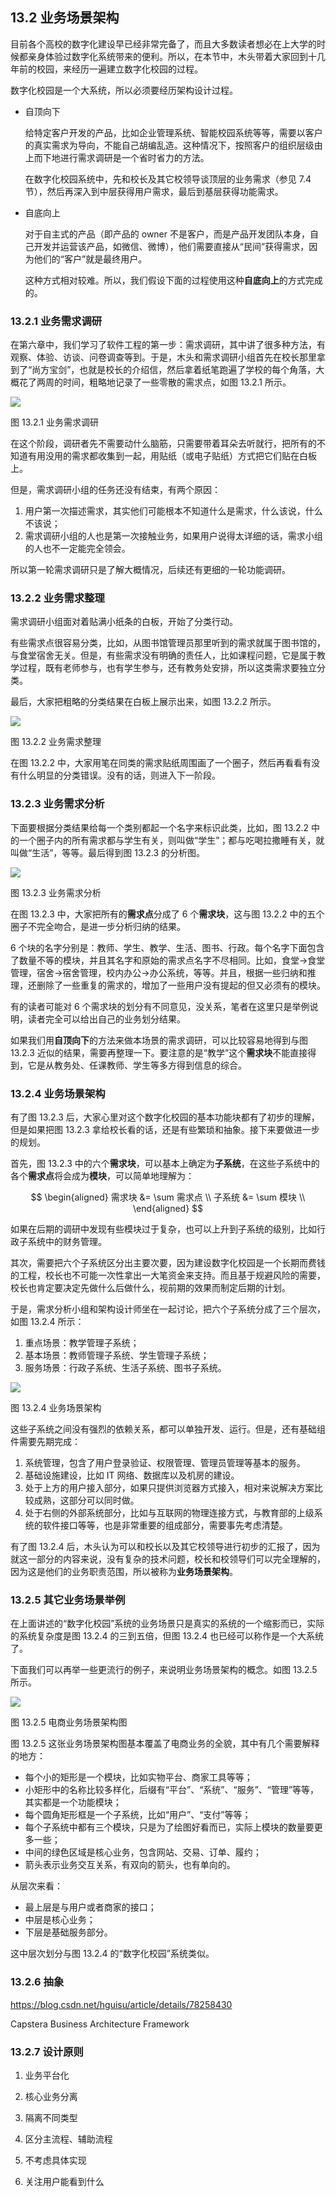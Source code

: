 

## 13.2 业务场景架构

目前各个高校的数字化建设早已经非常完备了，而且大多数读者想必在上大学的时候都亲身体验过数字化系统带来的便利。所以，在本节中，木头带着大家回到十几年前的校园，来经历一遍建立数字化校园的过程。

数字化校园是一个大系统，所以必须要经历架构设计过程。


- 自顶向下

  给特定客户开发的产品，比如企业管理系统、智能校园系统等等，需要以客户的真实需求为导向，不能自己胡编乱造。这种情况下，按照客户的组织层级由上而下地进行需求调研是一个省时省力的方法。

  在数字化校园系统中，先和校长及其它校领导谈顶层的业务需求（参见 7.4 节），然后再深入到中层获得用户需求，最后到基层获得功能需求。

- 自底向上

  对于自主式的产品（即产品的 owner 不是客户，而是产品开发团队本身，自己开发并运营该产品，如微信、微博），他们需要直接从“民间”获得需求，因为他们的“客户”就是最终用户。

  这种方式相对较难。所以，我们假设下面的过程使用这种**自底向上**的方式完成的。

### 13.2.1 业务需求调研

在第六章中，我们学习了软件工程的第一步：需求调研，其中讲了很多种方法，有观察、体验、访谈、问卷调查等到。于是，木头和需求调研小组首先在校长那里拿到了“尚方宝剑”，也就是校长的介绍信，然后拿着纸笔跑遍了学校的每个角落，大概花了两周的时间，粗略地记录了一些零散的需求点，如图 13.2.1 所示。

<img src="img/Slide7.SVG"/>

图 13.2.1 业务需求调研

在这个阶段，调研者先不需要动什么脑筋，只需要带着耳朵去听就行，把所有的不知道有用没用的需求都收集到一起，用贴纸（或电子贴纸）方式把它们贴在白板上。

但是，需求调研小组的任务还没有结束，有两个原因：

1. 用户第一次描述需求，其实他们可能根本不知道什么是需求，什么该说，什么不该说；
2. 需求调研小组的人也是第一次接触业务，如果用户说得太详细的话，需求小组的人也不一定能完全领会。

所以第一轮需求调研只是了解大概情况，后续还有更细的一轮功能调研。

### 13.2.2 业务需求整理

需求调研小组面对着贴满小纸条的白板，开始了分类行动。

有些需求点很容易分类，比如，从图书馆管理员那里听到的需求就属于图书馆的，与食堂宿舍无关。但是，有些需求没有明确的责任人，比如课程问题，它是属于教学过程，既有老师参与，也有学生参与，还有教务处安排，所以这类需求要独立分类。

最后，大家把粗略的分类结果在白板上展示出来，如图 13.2.2 所示。

<img src="img/Slide8.SVG"/>

图 13.2.2 业务需求整理

在图 13.2.2 中，大家用笔在同类的需求贴纸周围画了一个圈子，然后再看看有没有什么明显的分类错误。没有的话，则进入下一阶段。

### 13.2.3 业务需求分析

下面要根据分类结果给每一个类别都起一个名字来标识此类，比如，图 13.2.2 中的一个圈子内的所有需求都与学生有关，则叫做“学生”；都与吃喝拉撒睡有关，就叫做“生活”，等等。最后得到图 13.2.3 的分析图。

<img src="img/Slide9.SVG"/>

图 13.2.3 业务需求分析

在图 13.2.3 中，大家把所有的**需求点**分成了 6 个**需求块**，这与图 13.2.2 中的五个圈子不完全吻合，是进一步分析归纳的结果。

6 个块的名字分别是：教师、学生、教学、生活、图书、行政。每个名字下面包含了数量不等的模块，并且其名字和原始的需求点名字不尽相同。比如，食堂$\rightarrow$食堂管理，宿舍$\rightarrow$宿舍管理，校内办公$\rightarrow$办公系统，等等。并且，根据一些归纳和推理，还删除了一些重复的需求的，增加了一些用户没有提起的但又必须有的模块。

有的读者可能对 6 个需求块的划分有不同意见，没关系，笔者在这里只是举例说明，读者完全可以给出自己的业务划分结果。

如果我们用**自顶向下**的方法来做本场景的需求调研，可以比较容易地得到与图 13.2.3 近似的结果，需要再整理一下。要注意的是“教学”这个**需求块**不能直接得到，它是从教务处、任课教师、学生等多方得到信息的综合。

### 13.2.4 业务场景架构

有了图 13.2.3 后，大家心里对这个数字化校园的基本功能块都有了初步的理解，但是如果把图 13.2.3 拿给校长看的话，还是有些繁琐和抽象。接下来要做进一步的规划。

首先，图 13.2.3 中的六个**需求块**，可以基本上确定为**子系统**，在这些子系统中的各个**需求点**将会成为**模块**，可以简单地理解为：

$$
\begin{aligned}
需求块 &= \sum 需求点
\\
子系统 &= \sum 模块
\\
\end{aligned}
$$

如果在后期的调研中发现有些模块过于复杂，也可以上升到子系统的级别，比如行政子系统中的财务管理。

其次，需要把六个子系统区分出主要次要，因为建设数字化校园是一个长期而费钱的工程，校长也不可能一次性拿出一大笔资金来支持。而且基于规避风险的需要，校长也肯定要决定先做什么后做什么，视前期的效果而制定后期的计划。

于是，需求分析小组和架构设计师坐在一起讨论，把六个子系统分成了三个层次，如图 13.2.4 所示：

1. 重点场景：教学管理子系统；
2. 基本场景：教师管理子系统、学生管理子系统；
3. 服务场景：行政子系统、生活子系统、图书子系统。

<img src="img/Slide10.SVG"/>

图 13.2.4 业务场景架构

这些子系统之间没有强烈的依赖关系，都可以单独开发、运行。但是，还有基础组件需要先期完成：

1. 系统管理，包含了用户登录验证、权限管理、管理员管理等基本的服务。
2. 基础设施建设，比如 IT 网络、数据库以及机房的建设。
3. 处于上方的用户接入部分，如果只提供浏览器方式接入，相对来说解决方案比较成熟，这部分可以同时做。
4. 处于右侧的外部系统部分，比如与互联网的物理连接方式，与教育部的上级系统的软件接口等等，也是非常重要的组成部分，需要事先考虑清楚。

有了图 13.2.4 后，木头认为可以和校长以及其它校领导进行初步的汇报了，因为就这一部分的内容来说，没有复杂的技术问题，校长和校领导们可以完全理解的，因为这是他们的业务职责范围，所以被称为**业务场景架构**。

### 13.2.5 其它业务场景举例

在上面讲述的“数字化校园”系统的业务场景只是真实的系统的一个缩影而已，实际的系统复杂度是图 13.2.4 的三到五倍，但图 13.2.4 也已经可以称作是一个大系统了。

下面我们可以再举一些更流行的例子，来说明业务场景架构的概念。如图 13.2.5 所示。

<img src="img/Slide11.SVG"/>

图 13.2.5 电商业务场景架构图

图 13.2.5 这张业务场景架构图基本覆盖了电商业务的全貌，其中有几个需要解释的地方：

- 每个小的矩形是一个模块，比如实物平台、商家工具等等；
- 小矩形中的名称比较多样化，后缀有“平台”、“系统”、“服务”、“管理”等等，其实都是一个功能模块；
- 每个圆角矩形框是一个子系统，比如“用户”、“支付”等等；
- 每个子系统中都有三个模块，只是为了绘图好看而已，实际上模块的数量要更多一些；
- 中间的绿色区域是核心业务，包含网站、交易、订单、履约；
- 箭头表示业务交互关系，有双向的箭头，也有单向的。

从层次来看：

- 最上层是与用户或者商家的接口；
- 中层是核心业务；
- 下层是基础服务部分。

这中层次划分与图 13.2.4 的“数字化校园”系统类似。


### 13.2.6 抽象

https://blog.csdn.net/hguisu/article/details/78258430

Capstera Business Architecture Framework



### 13.2.7 设计原则

1. 业务平台化
2. 核心业务分离
3. 隔离不同类型
4. 区分主流程、辅助流程


5. 不考虑具体实现
6. 关注用户能看到什么
